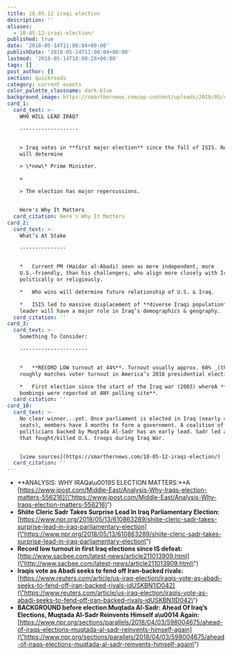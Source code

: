 ```yaml
---
title: 18.05.12 iraqi election
description: ''
aliases:
  - 18-05-12-iraqi-election/
published: true
date: '2018-05-14T11:00:04+00:00'
publishDate: '2018-05-14T11:00:04+00:00'
lastmod: '2018-05-14T10:00:28+00:00'
tags: []
post_author: []
section: quickreads
category: current events
color_palette_classname: dark-blue
background_image: https://smarthernews.com/wp-content/uploads/2018/05/syria-1034467_640.jpg
card_1:
  card_text: >-
    WHO WILL LEAD IRAQ?

    -------------------


    > Iraq votes in **first major election** since the fall of ISIS. Results
    will determine  

    > \*new\* Prime Minister.

    > 

    > The election has major repercussions.


    Here's Why It Matters
  card_citation: Here's Why It Matters
card_2:
  card_text: >-
    What’s At Stake

    ---------------


    *   Current PM (Haidar al-Abadi) seen as more independent, more
    U.S.-friendly, than his challengers, who align more closely with Iran,
    politically or religiously.

    *   Who wins will determine future relationship of U.S. & Iraq.

    *   ISIS led to massive displacement of **diverse Iraqi population**. Next
    leader will have a major role in Iraq’s demographics & geography.
  card_citation: ''
card_3:
  card_text: >-
    Something To Consider:

    ----------------------


    *   **RECORD LOW turnout at 44%**. Turnout usually approx. 60% _(that
    roughly matches voter turnout in America’s 2016 presidential election_).

    *   First election since the start of the Iraq war (2003) whereA **no
    bombings were reported at ANY polling site**.
  card_citation: ''
card_10:
  card_text: >-
    No clear winner...yet. Once parliament is elected in Iraq (nearly 400
    seats), members have 3 months to form a government. A coalition of
    politicians backed by Muqtada Al-Sadr has an early lead. Sadr led a militia
    that fought/killed U.S. troops during Iraq War.


    [view sources](https://smarthernews.com/18-05-12-iraqi-election/)
  card_citation: ''
---
```

*   **ANALYSIS: WHY IRAQa\\u0019S ELECTION MATTERS:**A [https://www.jpost.com/Middle-East/Analysis-Why-Iraqs-election-matters-556216](\"https://www.jpost.com/Middle-East/Analysis-Why-Iraqs-election-matters-556216\")
*   **Shiite Cleric Sadr Takes Surprise Lead In Iraq Parliamentary Election:** [https://www.npr.org/2018/05/13/610863289/shiite-cleric-sadr-takes-surprise-lead-in-iraq-parliamentary-election](\"https://www.npr.org/2018/05/13/610863289/shiite-cleric-sadr-takes-surprise-lead-in-iraq-parliamentary-election\")
*   **Record low turnout in first Iraq elections since IS defeat:** [http://www.sacbee.com/latest-news/article211013909.html](\"http://www.sacbee.com/latest-news/article211013909.html\")
*   **Iraqis vote as Abadi seeks to fend off Iran-backed rivals:** [https://www.reuters.com/article/us-iraq-election/iraqis-vote-as-abadi-seeks-to-fend-off-iran-backed-rivals-idUSKBN1ID042](\"https://www.reuters.com/article/us-iraq-election/iraqis-vote-as-abadi-seeks-to-fend-off-iran-backed-rivals-idUSKBN1ID042\")
*   **BACKGROUND before election Muqtada Al-Sadr: Ahead Of Iraq’s Elections, Muqtada Al-Sadr Reinvents Himself a\\u0014 Again:** [https://www.npr.org/sections/parallels/2018/04/03/598004675/ahead-of-iraqs-elections-muqtada-al-sadr-reinvents-himself-again](\"https://www.npr.org/sections/parallels/2018/04/03/598004675/ahead-of-iraqs-elections-muqtada-al-sadr-reinvents-himself-again\")